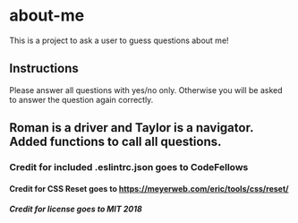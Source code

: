 # about-me
This is a project to ask a user to guess questions about me!

## Instructions
Please answer all questions with yes/no only. Otherwise you will be asked to answer the question again correctly.

## Roman is a driver and Taylor is a navigator. Added functions to call all questions.

### Credit for included .eslintrc.json goes to CodeFellows
#### Credit for CSS Reset goes to https://meyerweb.com/eric/tools/css/reset/
##### Credit for license goes to MIT 2018
